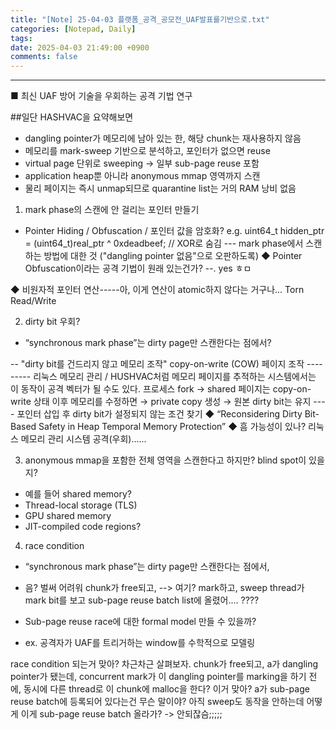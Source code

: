 ```yaml
---
title: "[Note] 25-04-03 플랫폼_공격_공모전_UAF발표를기반으로.txt"
categories: [Notepad, Daily]
tags: 
date: 2025-04-03 21:49:00 +0900
comments: false
---
```

---


■ 최신 UAF 방어 기술을 우회하는 공격 기법 연구

##일단 HASHVAC을 요약해보면
- dangling pointer가 메모리에 남아 있는 한, 해당 chunk는 재사용하지 않음
- 메모리를 mark-sweep 기반으로 분석하고, 포인터가 없으면 reuse
- virtual page 단위로 sweeping → 일부 sub-page reuse 포함
- application heap뿐 아니라 anonymous mmap 영역까지 스캔
- 물리 페이지는 즉시 unmap되므로 quarantine list는 거의 RAM 낭비 없음




1. mark phase의 스캔에 안 걸리는 포인터 만들기
- Pointer Hiding / Obfuscation / 포인터 값을 암호화?
	e.g. uint64_t hidden_ptr = (uint64_t)real_ptr ^ 0xdeadbeef;  // XOR로 숨김
--- mark phase에서 스캔하는 방법에 대한 것 ("dangling pointer 없음"으로 오판하도록)
◆ Pointer Obfuscation이라는 공격 기법이 원래 있는건가? --. yes
ㅎㅁ


◆ 비원자적 포인터 연산-----아, 이게 연산이 atomic하지 않다는 거구나...
Torn Read/Write

2. dirty bit 우회?
- “synchronous mark phase”는 dirty page만 스캔한다는 점에서?

-- "dirty bit를 건드리지 않고 메모리 조작"
copy-on-write (COW) 페이지 조작 --------- 리눅스 메모리 관리 / HUSHVAC처럼 메모리 페이지를 추적하는 시스템에서는 이 동작이 공격 벡터가 될 수도 있다.
프로세스 fork → shared 페이지는 copy-on-write 상태
이후 메모리를 수정하면 → private copy 생성 → 원본 dirty bit는 유지
---- 포인터 삽입 후 dirty bit가 설정되지 않는 조건 찾기
◆ “Reconsidering Dirty Bit-Based Safety in Heap Temporal Memory Protection”
◆ 흠 가능성이 있나? 리눅스 메모리 관리 시스템 공격(우회)......



3. anonymous mmap을 포함한 전체 영역을 스캔한다고 하지만? blind spot이 있을지?
- 예를 들어 shared memory?
- Thread-local storage (TLS)
- GPU shared memory
- JIT-compiled code regions?



4. race condition
- “synchronous mark phase”는 dirty page만 스캔한다는 점에서, 
- 음? 벌써 어려워
	chunk가 free되고, 
	--> 여기?
	mark하고, sweep thread가 mark bit를 보고 sub-page reuse batch list에 올렸어.... ????

- Sub-page reuse race에 대한 formal model 만들 수 있을까?
- ex. 공격자가 UAF를 트리거하는 window를 수학적으로 모델링


race condition 되는거 맞아? 차근차근 살펴보자. 
chunk가 free되고, a가 dangling pointer가 됐는데, concurrent mark가 이 dangling pointer를 marking을 하기 전에, 동시에 다른 thread로 이 chunk에 malloc을 한다? 
이거 맞아? a가 sub-page reuse batch에 등록되어 있다는건 무슨 말이야? 아직 sweep도 동작을 안하는데 어떻게 이게 sub-page reuse batch 올라가?
-> 안되잖슴;;;;;


